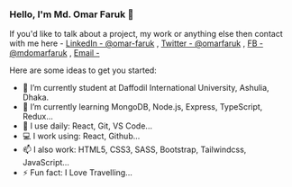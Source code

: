 ### Hello, I'm Md. Omar Faruk 👋

If you'd like to talk about a project, my work or anything else then contact with me here -
[LinkedIn - @omar-faruk](https://www.linkedin.com/in/omar-faruk-a16077190/) ,
[Twitter - @omarfaruk](https://twitter.com/omarfaruk_181) , 
[FB - @mdomarfaruk](https://www.facebook.com/profile.php?id=100018059885354) ,
[Email -](developer.omarfaruk@gmail.com)

Here are some ideas to get you started:

- 🔭 I’m currently student at Daffodil International University, Ashulia, Dhaka.
- 🌱 I’m currently learning MongoDB, Node.js, Express, TypeScript, Redux...
- 👯 I use daily: React, Git, VS Code...
- 💻 I work using: React, Github...
- 📫 I also work: HTML5, CSS3, SASS, Bootstrap, Tailwindcss, JavaScript...
- ⚡ Fun fact: I Love Travelling...

